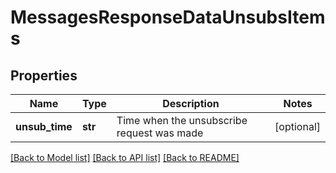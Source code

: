 # MessagesResponseDataUnsubsItems

## Properties
Name | Type | Description | Notes
------------ | ------------- | ------------- | -------------
**unsub_time** | **str** | Time when the unsubscribe request was made | [optional] 

[[Back to Model list]](../README.md#documentation-for-models) [[Back to API list]](../README.md#documentation-for-api-endpoints) [[Back to README]](../README.md)


